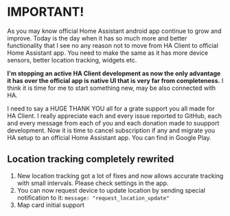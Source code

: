 # IMPORTANT!
As you may know official Home Assistant android app continue to grow and improve. Today is the day when it has so much more and better functionality that I see no any reason not to move from HA Client to official Home Assistant app. You need to make the same as it has more device sensors, better location tracking, widgets etc.

**I'm stopping an active HA Client development as now the only advantage it has over the official app is native UI that is very far from completeness.** I think it is time for me to start something new, may be also connected with HA.

I need to say a HUGE THANK YOU all for a grate support you all made for HA Client. I really appreciate each and every issue reported to GitHub, each and every message from each of you and each donation made to suupport development. Now it is time to cancel subscription if any and migrate you HA setup to an official Home Assistant app. You can find in Google Play.
## Location tracking completely rewrited
1. New location tracking got a lot of fixes and now allows accurate tracking with small intervals. Please check settings in the app.
2. You can now request device to update location by sending special notification to it: `message: "request_location_update"`
3. Map card initial support
